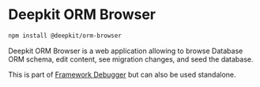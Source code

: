# Deepkit ORM Browser

```sh
npm install @deepkit/orm-browser
```

Deepkit ORM Browser is a web application allowing to browse Database ORM schema, edit content,
see migration changes, and seed the database.

This is part of [Framework Debugger](../framework.md) but can also be used standalone.

<app-images>
    <app-image src="/assets/screenshots-orm-browser/content-editing.png"></app-image>
    <app-image src="/assets/screenshots-orm-browser/model-diagram.png"></app-image>
    <app-image src="/assets/screenshots-orm-browser/query.png"></app-image>
    <app-image src="/assets/screenshots-orm-browser/seed.png"></app-image>
</app-images>

<api-docs package="@deepkit/orm-browser"></api-docs>
